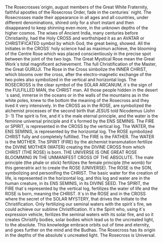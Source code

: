 <a name="top"></a>
The Rosecrosses´origin, august members of the Great White Fraternity, faithful apostles of the Rosecross Order, fade in the centuries´ night.
The Rosecrosses made their appearance in all ages and all countries, under different denominations, shined only for a short instant and then disappeared to keep shinning even more, in the unknown depths of the higher cosmos.
The wises of Ancient India, many centuries before Christianity, had the Holy CROSS and worthshiped it as an AVATAR or CHRISTIFICATED symbol by which God, the great being, showed.
All the Initiates in the CROSS´ holy science had as maximun achieve, the blooming of the Centre Rose which was placed conscientiously  in the precise spot between the joint of the two logs.
The Great Mystical Rose mean the Great Work´s total magnificent achievement. The full Christification of the Master, the Great GURUJI.
The Rose in the Cross simbolize the INNER CHRIST, which blooms over the cross, after the electro-magnetic exchange of the two poles also symbolized in the vertical and horizontal logs.
The ROSECROSS is the clear symbol of the SOLAR  ARCANUM, it´s the sign of the FULFILLED MAN, the CHRIST man.
All those people hidden in the desert´s sand, inmerse in the oceans or in the walls of the mountains as in the white poles, knew to the bottom the meaning of the Rosecross and they lived it very intensively.
In the CROSS as in the ROSE, are symbolized the alchemist processes of the second birth that JESUS told Nicodemus (John 3- 1)
The spirit is fire, and it´s the male eternal principle, and the water is the feminine universal principle and it´s formed by the ENS SEMINIS.
The FIRE or SPIRIT, is represented in the CROSS by the vertical log. The WATER, the ENS SEMINIS, is represented by the horizontal log. The ROSE symbolized CHRIST fully and completely fulfilled.
The FIRE is the FATHER.
The WATER is the MOTHER.
The SPIRIT (FIRE) by the alchemist transmutation fertilize the DIVINE MOTHER (WATER) creating the DIVINE CROSS from which CHRIST (THE ROSE) is born.
THE UNIVERSE IS ONE GREAT ROSE BLOOMMING IN THE UNMANIFEST CROSS OF THE ABSOLUTE.
The male principle (the phale or stick) fertilizes the female principle (the womb) for this generatrix act to create the ROSE (UNIVERSE).
The ROSE is the SON, symbolizing and personifing the CHRIST.
The basic water for the creation of life, is represented in the horizontal log, and this log and water are in the human creature, in its ENS SEMINIS, in its DIVINE SEED.
The SPIRIT, the FIRE that´s represented by the vertical log, fertilizes the water of life and the ROSE is born, meaning the CHRIST.
It´s in the ROSE and in the CROSS where the secret of the SOLAR MYSTERY, that drives the Initiate to the Christification.
Only fertilizing our seminal waters with the spirit´s fire, we could achieve our sublime Christification.
It´s the Spirit who, using it´s expression vehicle, ferilizes the seminal waters with its solar fire, and so it creates Christify bodies, solar bodies which lead us to the uncreated light, to the absolute.
This knowledge embrace orbits out of time and eternity, and goes further on the mind and the Budhas.
The Rosecross has its origin in the depths of the absolute`s uncreated light.
The Rosecross is Universal.
